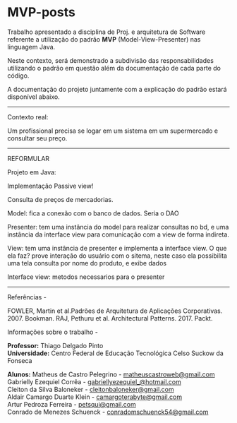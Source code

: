 # MVP-posts

Trabalho apresentado a disciplina de Proj. e arquitetura de Software referente a utilização do padrão **MVP** (Model-View-Presenter) nas linguagem Java.

Neste contexto, será demonstrado a subdivisão das responsabilidades utilizando o padrão em questão além da documentação de cada parte do código. 

A documentação do projeto juntamente com a explicação do padrão estará disponível abaixo.

------------

Contexto real: 

Um profissional precisa se logar em um sistema em um supermercado e consultar seu preço.

------------
REFORMULAR 

Projeto em Java:

Implementação Passive view!

Consulta de preços de mercadorias.

Model: fica a conexão com o banco de dados. Seria o DAO

Presenter: tem uma instância do model para realizar consultas no  bd, 
e uma instância da interface view para comunicação com a view de forma indireta.

View: tem uma instância de presenter e implementa a interface view.
O que ela faz?
prove interação do usuário com o sitema, neste caso ela possibilita uma tela consulta por nome do produto, e exibe dados
 
Interface view:
metodos necessarios para o presenter

------------

Referências - 

FOWLER, Martin et al.Padrões de Arquitetura de Aplicações Corporativas. 2007. Bookman.
RAJ, Pethuru et al. Architectural Patterns. 2017. Packt.

Informações sobre o trabalho - 

**Professor:** Thiago Delgado Pinto <br>
**Universidade:** Centro Federal de Educação Tecnológica Celso Suckow da Fonseca <br>

**Alunos:**
Matheus de Castro Pelegrino 	- matheuscastroweb@gmail.com  <br>
Gabrielly Ezequiel Corrêa  	- gabriellyezequiel_@hotmail.com <br>
Cleiton da Silva Baloneker	- cleitonbaloneker@gmail.com <br>
Aldair Camargo Duarte Klein 	- camargoterabyte@gmail.com <br>
Artur Pedroza Ferreira 		- petsqui@gmail.com <br>
Conrado de Menezes Schuenck 	- conradomschuenck54@gmail.com <br>


